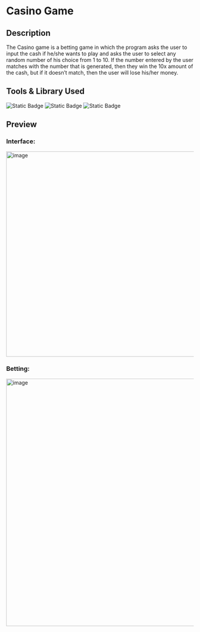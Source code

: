 # Casino Game
## Description

The Casino game is a betting game in which the program asks the user to input the cash if he/she wants 
to play and asks the user to select any random number of his choice from 1 to 10. If the number entered 
by the user matches with the number that is generated, then they win the 10x amount of the cash, but if 
it doesn’t match, then the user will lose his/her money.

## Tools & Library Used
![Static Badge](https://img.shields.io/badge/C-00599C?style=for-the-badge&logo=c&logoColor=white)
![Static Badge](https://img.shields.io/badge/C%2B%2B-00599C?style=for-the-badge&logo=c%2B%2B&logoColor=white)
![Static Badge](https://img.shields.io/badge/Visual_Studio-5C2D91?style=for-the-badge&logo=visual%20studio&logoColor=white)

## Preview
### Interface: 
<img width="551" alt="image" src="https://github.com/user-attachments/assets/534a13fe-f01a-45bc-b384-2f280abf8296" />

### Betting: 
<img width="664" alt="image" src="https://github.com/user-attachments/assets/6ebe3f26-2dfe-447c-aabb-c7edea4ad711" />
